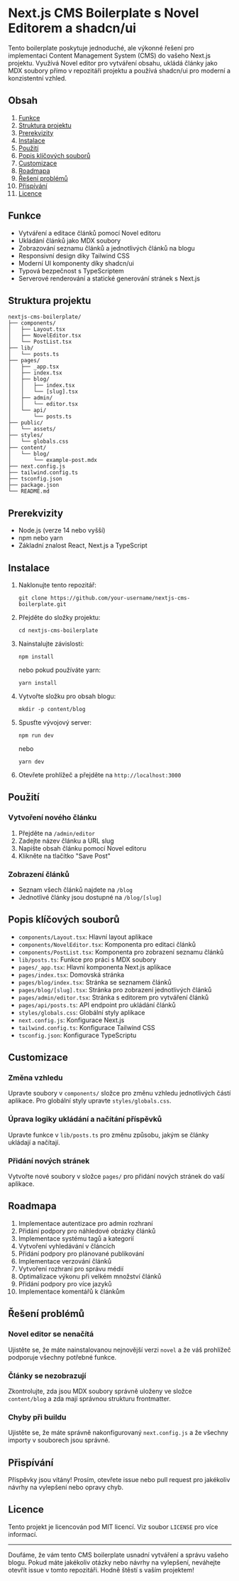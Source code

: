# Next.js CMS Boilerplate s Novel Editorem a shadcn/ui

Tento boilerplate poskytuje jednoduché, ale výkonné řešení pro implementaci Content Management System (CMS) do vašeho Next.js projektu. Využívá Novel editor pro vytváření obsahu, ukládá články jako MDX soubory přímo v repozitáři projektu a používá shadcn/ui pro moderní a konzistentní vzhled.

## Obsah

1. [Funkce](#funkce)
2. [Struktura projektu](#struktura-projektu)
3. [Prerekvizity](#prerekvizity)
4. [Instalace](#instalace)
5. [Použití](#použití)
6. [Popis klíčových souborů](#popis-klíčových-souborů)
7. [Customizace](#customizace)
8. [Roadmapa](#roadmapa)
9. [Řešení problémů](#řešení-problémů)
10. [Přispívání](#přispívání)
11. [Licence](#licence)

## Funkce

- Vytváření a editace článků pomocí Novel editoru
- Ukládání článků jako MDX soubory
- Zobrazování seznamu článků a jednotlivých článků na blogu
- Responsivní design díky Tailwind CSS
- Moderní UI komponenty díky shadcn/ui
- Typová bezpečnost s TypeScriptem
- Serverové renderování a statické generování stránek s Next.js

## Struktura projektu

```
nextjs-cms-boilerplate/
├── components/
│   ├── Layout.tsx
│   ├── NovelEditor.tsx
│   └── PostList.tsx
├── lib/
│   └── posts.ts
├── pages/
│   ├── _app.tsx
│   ├── index.tsx
│   ├── blog/
│   │   ├── index.tsx
│   │   └── [slug].tsx
│   ├── admin/
│   │   └── editor.tsx
│   └── api/
│       └── posts.ts
├── public/
│   └── assets/
├── styles/
│   └── globals.css
├── content/
│   └── blog/
│       └── example-post.mdx
├── next.config.js
├── tailwind.config.ts
├── tsconfig.json
├── package.json
└── README.md
```

## Prerekvizity

- Node.js (verze 14 nebo vyšší)
- npm nebo yarn
- Základní znalost React, Next.js a TypeScript

## Instalace

1. Naklonujte tento repozitář:
   ```
   git clone https://github.com/your-username/nextjs-cms-boilerplate.git
   ```

2. Přejděte do složky projektu:
   ```
   cd nextjs-cms-boilerplate
   ```

3. Nainstalujte závislosti:
   ```
   npm install
   ```
   nebo pokud používáte yarn:
   ```
   yarn install
   ```

4. Vytvořte složku pro obsah blogu:
   ```
   mkdir -p content/blog
   ```

5. Spusťte vývojový server:
   ```
   npm run dev
   ```
   nebo
   ```
   yarn dev
   ```

6. Otevřete prohlížeč a přejděte na `http://localhost:3000`

## Použití

### Vytvoření nového článku

1. Přejděte na `/admin/editor`
2. Zadejte název článku a URL slug
3. Napište obsah článku pomocí Novel editoru
4. Klikněte na tlačítko "Save Post"

### Zobrazení článků

- Seznam všech článků najdete na `/blog`
- Jednotlivé články jsou dostupné na `/blog/[slug]`

## Popis klíčových souborů

- `components/Layout.tsx`: Hlavní layout aplikace
- `components/NovelEditor.tsx`: Komponenta pro editaci článků
- `components/PostList.tsx`: Komponenta pro zobrazení seznamu článků
- `lib/posts.ts`: Funkce pro práci s MDX soubory
- `pages/_app.tsx`: Hlavní komponenta Next.js aplikace
- `pages/index.tsx`: Domovská stránka
- `pages/blog/index.tsx`: Stránka se seznamem článků
- `pages/blog/[slug].tsx`: Stránka pro zobrazení jednotlivých článků
- `pages/admin/editor.tsx`: Stránka s editorem pro vytváření článků
- `pages/api/posts.ts`: API endpoint pro ukládání článků
- `styles/globals.css`: Globální styly aplikace
- `next.config.js`: Konfigurace Next.js
- `tailwind.config.ts`: Konfigurace Tailwind CSS
- `tsconfig.json`: Konfigurace TypeScriptu

## Customizace

### Změna vzhledu

Upravte soubory v `components/` složce pro změnu vzhledu jednotlivých částí aplikace. Pro globální styly upravte `styles/globals.css`.

### Úprava logiky ukládání a načítání příspěvků

Upravte funkce v `lib/posts.ts` pro změnu způsobu, jakým se články ukládají a načítají.

### Přidání nových stránek

Vytvořte nové soubory v složce `pages/` pro přidání nových stránek do vaší aplikace.

## Roadmapa

1. Implementace autentizace pro admin rozhraní
2. Přidání podpory pro náhledové obrázky článků
3. Implementace systému tagů a kategorií
4. Vytvoření vyhledávání v článcích
5. Přidání podpory pro plánované publikování
6. Implementace verzování článků
7. Vytvoření rozhraní pro správu médií
8. Optimalizace výkonu při velkém množství článků
9. Přidání podpory pro více jazyků
10. Implementace komentářů k článkům

## Řešení problémů

### Novel editor se nenačítá

Ujistěte se, že máte nainstalovanou nejnovější verzi `novel` a že váš prohlížeč podporuje všechny potřebné funkce.

### Články se nezobrazují

Zkontrolujte, zda jsou MDX soubory správně uloženy ve složce `content/blog` a zda mají správnou strukturu frontmatter.

### Chyby při buildu

Ujistěte se, že máte správně nakonfigurovaný `next.config.js` a že všechny importy v souborech jsou správné.

## Přispívání

Příspěvky jsou vítány! Prosím, otevřete issue nebo pull request pro jakékoliv návrhy na vylepšení nebo opravy chyb.

## Licence

Tento projekt je licencován pod MIT licencí. Viz soubor `LICENSE` pro více informací.

---

Doufáme, že vám tento CMS boilerplate usnadní vytváření a správu vašeho blogu. Pokud máte jakékoliv otázky nebo návrhy na vylepšení, neváhejte otevřít issue v tomto repozitáři. Hodně štěstí s vaším projektem!
